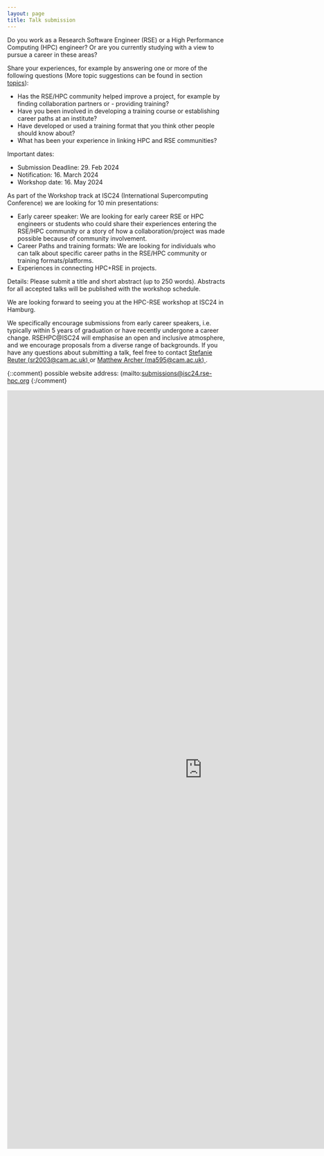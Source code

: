 ```yaml
---
layout: page
title: Talk submission
---
```

Do you work as a Research Software Engineer (RSE) or a High Performance Computing (HPC) engineer? Or are you currently studying with a view to pursue a career in these areas? 

Share your experiences, for example by answering one or more of the following questions (More topic suggestions can be found in section [topics](/RSE_HPC-ISC24/topics/)): 

- Has the RSE/HPC community helped improve a project, for example by finding collaboration partners or - providing training?
- Have you been involved in developing a training course or establishing career paths at an institute? 
- Have developed or used a training format that you think other people should know about?
- What has been your experience in linking HPC and RSE communities? 

Important dates:
- Submission Deadline:        29. Feb 2024
- Notification:               16. March 2024
- Workshop date:			  16. May 2024


As part of the Workshop track at ISC24 (International Supercomputing Conference) we are looking for 10 min presentations:
- Early career speaker: We are looking for early career RSE or HPC engineers or students who could share their experiences entering the RSE/HPC community or a story of how a collaboration/project was made possible because of community involvement. 
- Career Paths and training formats: We are looking for individuals who can talk about specific career paths in the RSE/HPC community or training formats/platforms. 
- Experiences in connecting HPC+RSE in projects. 

Details: Please submit a title and short abstract (up to 250 words). Abstracts for all accepted talks will be published with the workshop schedule.

We are looking forward to seeing you at the HPC-RSE workshop at ISC24 in Hamburg.

We specifically encourage submissions from early career speakers, i.e. typically within 5 years of graduation or have recently undergone a career change. RSEHPC@ISC24 will emphasise an open and inclusive atmosphere, and we encourage proposals from a diverse range of backgrounds.
If you have any questions about submitting a talk, feel free to contact [Stefanie Reuter (sr2003@cam.ac.uk) ](mailto:sr2003@cam.ac.uk) or [Matthew Archer (ma595@cam.ac.uk) ](mailto:ma595@cam.ac.uk).

{::comment}
possible website address: (mailto:submissions@isc24.rse-hpc.org
{:/comment}

<iframe src="https://docs.google.com/forms/d/e/1FAIpQLScsUOWy_Yl-xik6Us6OveVQW7L44IGc5eWtpBi57jjgi318Dg/viewform?embedded=true" width="900" height="1750" frameborder="0" marginheight="0" marginwidth="0">Loading…</iframe>

